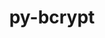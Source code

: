 ---
title: "py-bcrypt"
layout: cache
categories: [package, v0.21.1]
meta: {"versions": ["3.2.0"], "compilers": ["gcc@=11.4.0", "gcc@=9.4.0", "oneapi@=2023.2.0"], "oss": ["ubuntu20.04"], "platforms": ["linux"], "targets": ["neoverse_v1", "ppc64le", "x86_64_v3"], "stacks": ["e4s", "e4s-neoverse_v1", "e4s-oneapi", "e4s-power", "root"], "num_specs": 4, "num_specs_by_stack": {"root": 4, "e4s-neoverse_v1": 1, "e4s-power": 1, "e4s": 1, "e4s-oneapi": 1}}
spec_details: [{"hash": "wmwmjvolowl3ikesv266isrm7lbvmi6i", "compiler": "gcc@=11.4.0", "versions": ["3.2.0"], "os": "ubuntu20.04", "platform": "linux", "target": "neoverse_v1", "variants": ["build_system=python_pip"], "stacks": ["root", "e4s-neoverse_v1"], "size": "-", "tarball": "https://binaries.spack.io/releases/v0.21.1/build_cache/linux-ubuntu20.04-neoverse_v1/gcc-11.4.0/py-bcrypt-3.2.0/linux-ubuntu20.04-neoverse_v1-gcc-11.4.0-py-bcrypt-3.2.0-wmwmjvolowl3ikesv266isrm7lbvmi6i.spack"}, {"hash": "u7nh5duqvhjixbvlwoihwbc7hfbrar4c", "compiler": "gcc@=9.4.0", "versions": ["3.2.0"], "os": "ubuntu20.04", "platform": "linux", "target": "ppc64le", "variants": ["build_system=python_pip"], "stacks": ["root", "e4s-power"], "size": "-", "tarball": "https://binaries.spack.io/releases/v0.21.1/build_cache/linux-ubuntu20.04-ppc64le/gcc-9.4.0/py-bcrypt-3.2.0/linux-ubuntu20.04-ppc64le-gcc-9.4.0-py-bcrypt-3.2.0-u7nh5duqvhjixbvlwoihwbc7hfbrar4c.spack"}, {"hash": "bzakfxg5axmivriikuyypo5nklljkjxv", "compiler": "gcc@=11.4.0", "versions": ["3.2.0"], "os": "ubuntu20.04", "platform": "linux", "target": "x86_64_v3", "variants": ["build_system=python_pip"], "stacks": ["root", "e4s"], "size": "-", "tarball": "https://binaries.spack.io/releases/v0.21.1/build_cache/linux-ubuntu20.04-x86_64_v3/gcc-11.4.0/py-bcrypt-3.2.0/linux-ubuntu20.04-x86_64_v3-gcc-11.4.0-py-bcrypt-3.2.0-bzakfxg5axmivriikuyypo5nklljkjxv.spack"}, {"hash": "wlept5a7ujyp2ws5wkxxpysnrxlhqx75", "compiler": "oneapi@=2023.2.0", "versions": ["3.2.0"], "os": "ubuntu20.04", "platform": "linux", "target": "x86_64_v3", "variants": ["build_system=python_pip"], "stacks": ["e4s-oneapi", "root"], "size": "-", "tarball": "https://binaries.spack.io/releases/v0.21.1/build_cache/linux-ubuntu20.04-x86_64_v3/oneapi-2023.2.0/py-bcrypt-3.2.0/linux-ubuntu20.04-x86_64_v3-oneapi-2023.2.0-py-bcrypt-3.2.0-wlept5a7ujyp2ws5wkxxpysnrxlhqx75.spack"}]
---